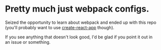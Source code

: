 # Pretty much just webpack configs.

Seized the opportunity to learn about webpack and
ended up with this repo (you'll probably want to use
[create-react-app](https://github.com/facebook/create-react-app)
 though).

If you see anything that doesn't look good,
I'd be glad if you point it out in an issue or something.

